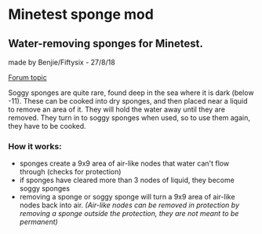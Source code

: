 # Minetest sponge mod
## Water-removing sponges for Minetest.

made by Benjie/Fiftysix - 27/8/18

[Forum topic](https://forum.minetest.net/viewtopic.php?f=9&t=20729)

Soggy sponges are quite rare, found deep in the sea where it is dark (below -11).
These can be cooked into dry sponges, and then placed near a liquid to remove an area of it. They will hold the water away until they are removed.
They turn in to soggy sponges when used, so to use them again, they have to be cooked.

### How it works:
* sponges create a 9x9 area of air-like nodes that water can't flow through (checks for protection)
* if sponges have cleared more than 3 nodes of liquid, they become soggy sponges
* removing a sponge or soggy sponge will turn a 9x9 area of air-like nodes back into air. 
*(Air-like nodes can be removed in protection by removing a sponge outside the protection, they are not meant to be permanent)*
